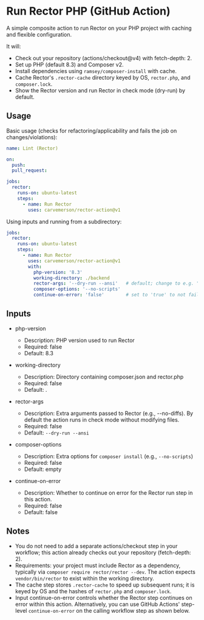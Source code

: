 # Run Rector PHP (GitHub Action)

A simple composite action to run Rector on your PHP project with caching and flexible configuration.

It will:
- Check out your repository (actions/checkout@v4) with fetch-depth: 2.
- Set up PHP (default 8.3) and Composer v2.
- Install dependencies using `ramsey/composer-install` with cache.
- Cache Rector's `.rector-cache` directory keyed by OS, `rector.php`, and `composer.lock`.
- Show the Rector version and run Rector in check mode (dry-run) by default.

## Usage

Basic usage (checks for refactoring/applicability and fails the job on changes/violations):

```yaml
name: Lint (Rector)

on:
  push:
  pull_request:

jobs:
  rector:
    runs-on: ubuntu-latest
    steps:
      - name: Run Rector
        uses: carvemerson/rector-action@v1
```

Using inputs and running from a subdirectory:

```yaml
jobs:
  rector:
    runs-on: ubuntu-latest
    steps:
      - name: Run Rector
        uses: carvemerson/rector-action@v1
        with:
          php-version: '8.3'
          working-directory: ./backend
          rector-args: '--dry-run --ansi'   # default; change to e.g. "--no-diffs" or remove --dry-run to apply fixes
          composer-options: '--no-scripts'
          continue-on-error: 'false'        # set to 'true' to not fail the Rector step on findings
```

## Inputs

- php-version
  - Description: PHP version used to run Rector
  - Required: false
  - Default: 8.3

- working-directory
  - Description: Directory containing composer.json and rector.php
  - Required: false
  - Default: .

- rector-args
  - Description: Extra arguments passed to Rector (e.g., --no-diffs). By default the action runs in check mode without modifying files.
  - Required: false
  - Default: `--dry-run --ansi`

- composer-options
  - Description: Extra options for `composer install` (e.g., `--no-scripts`)
  - Required: false
  - Default: empty

- continue-on-error
  - Description: Whether to continue on error for the Rector run step in this action.
  - Required: false
  - Default: false

## Notes

- You do not need to add a separate actions/checkout step in your workflow; this action already checks out your repository (fetch-depth: 2).
- Requirements: your project must include Rector as a dependency, typically via `composer require rector/rector --dev`. The action expects `vendor/bin/rector` to exist within the working directory.
- The cache step stores `.rector-cache` to speed up subsequent runs; it is keyed by OS and the hashes of `rector.php` and `composer.lock`.
- Input continue-on-error controls whether the Rector step continues on error within this action. Alternatively, you can use GitHub Actions' step-level `continue-on-error` on the calling workflow step as shown below.
